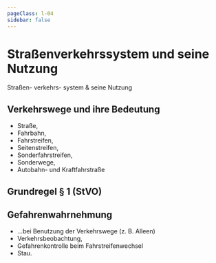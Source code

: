 ```yaml
---
pageClass: l-04
sidebar: false
---
```


# Straßenverkehrssystem und seine Nutzung

<auswahl>

<item itemSize="i-l" class="l4 slabT itemTitle">	

<div class="l4w">
      	<span class="l4a">Straßen-</span>
      	<span class="l4b">verkehrs-</span>
      	<span class="l4c">system</span>
      	<span class="l4d">& seine Nutzung</span>
</div>   

</item>

<item itemSize="i-xl" itemClass="itemVerkehrswege">

## Verkehrswege und ihre Bedeutung

- Straße, 
- Fahrbahn, 
- Fahrstreifen, 
- Seitenstreifen, 
- Sonderfahrstreifen, 
- Sonderwege, 
- Autobahn- und Kraftfahrstraße

</item>

<item itemSize="i-m" itemClass="itemGrundregel">

## Grundregel § 1 (StVO)

</item>

<item itemSize="i-l" itemClass="itemGefahren">

## Gefahrenwahrnehmung

- ...bei Benutzung der Verkehrswege (z. B. Alleen)
- Verkehrsbeobachtung, 
- Gefahrenkontrolle beim Fahrstreifenwechsel
- Stau.

</item>

</auswahl>